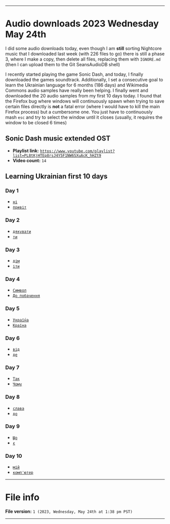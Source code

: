 
***

# Audio downloads 2023 Wednesday May 24th

I did some audio downloads today, even though I am **still** sorting Nightcore music that I downloaded last week (with 226 files to go) there is still a phase 3, where I make a copy, then delete all files, replacing them with `IGNORE.md` (then I can upload them to the Git SeansAudioDB shell)

I recently started playing the game Sonic Dash, and today, I finally downloaded the games soundtrack. Additionally, I set a consecutive goal to learn the Ukrainian language for 6 months (186 days) and Wikimedia Commons audio samples have really been helping. I finally went and downloaded the 20 audio samples from my first 10 days today. I found that the Firefox bug where windows will continuously spawn when trying to save certain files directly is **not** a fatal error (where I would have to kill the main Firefox process) but a cumbersome one. You just have to continuously mash `esc` and try to select the window until it closes (usually, it requires the window to be closed 6 times)

## Sonic Dash music extended OST

- **Playlist link:** [`https://www.youtube.com/playlist?list=PL8tKjHTEp8rsJ4Y5F1NW6SXuAcK_hHZt9`](https://www.youtube.com/playlist?list=PL8tKjHTEp8rsJ4Y5F1NW6SXuAcK_hHZt9)
- **Video count:** `14`

## Learning Ukrainian first 10 days

### Day 1

- [`ні`](https://upload.wikimedia.org/wikipedia/commons/9/9c/Uk-%D0%BD%D1%96.ogg)
- [`привіт`](https://upload.wikimedia.org/wikipedia/commons/5/51/Uk-%D0%BF%D1%80%D0%B8%D0%B2%D1%96%D1%82.ogg)

### Day 2

- [`дякувати`](https://upload.wikimedia.org/wikipedia/commons/2/2b/Uk-%D0%B4%D1%8F%D0%BA%D1%83%D0%B2%D0%B0%D1%82%D0%B8.ogg)
- [`ти`](https://upload.wikimedia.org/wikipedia/commons/b/be/Uk-%D1%82%D0%B8.ogg)

### Day 3

- [`дім`](https://upload.wikimedia.org/wikipedia/commons/9/91/Uk-%D1%96%D1%82%D0%B8.ogg)
- [`іти`](https://upload.wikimedia.org/wikipedia/commons/1/19/Uk-%D0%B4%D1%96%D0%BC.ogg)

### Day 4

- [`Символ`](https://upload.wikimedia.org/wikipedia/commons/3/3e/Uk-%D1%81%D0%B8%D0%BC%D0%B2%D0%BE%D0%BB.ogg)
- [`До побачення`](https://upload.wikimedia.org/wikipedia/commons/f/f6/Uk-%D0%B4%D0%BE_%D0%BF%D0%BE%D0%B1%D0%B0%D1%87%D0%B5%D0%BD%D0%BD%D1%8F.ogg)

### Day 5

- [`Украї́на`](https://upload.wikimedia.org/wikipedia/commons/2/21/Uk-%D0%A3%D0%BA%D1%80%D0%B0%D1%97%D0%BD%D0%B0.ogg)
- [`Країна`](https://upload.wikimedia.org/wikipedia/commons/d/df/Uk-%D0%B4%D0%B5.ogg)

### Day 6

- [`від`](https://upload.wikimedia.org/wikipedia/commons/6/60/Uk-%D0%BA%D1%80%D0%B0%D1%97%D0%BD%D0%B0.ogg)
- [`де`](https://upload.wikimedia.org/wikipedia/commons/8/8b/Uk-%D0%B2%D1%96%D0%B4.ogg)

### Day 7

- [`Так`](https://upload.wikimedia.org/wikipedia/commons/d/d8/Uk-%D1%82%D0%B0%D0%BA.ogg)
- [`Чому`](https://upload.wikimedia.org/wikipedia/commons/2/29/Uk-%D1%87%D0%BE%D0%BC%D1%83.ogg)

### Day 8

- [`слава`](https://upload.wikimedia.org/wikipedia/commons/c/cb/Uk-%D1%81%D0%BB%D0%B0%D0%B2%D0%B0.ogg)
- [`до`](https://upload.wikimedia.org/wikipedia/commons/8/8e/Uk-%D0%B4%D0%BE.ogg)

### Day 9

- [`Що`](https://upload.wikimedia.org/wikipedia/commons/3/34/Uk-%D1%89%D0%BE.ogg)
- [`є`](https://upload.wikimedia.org/wikipedia/commons/a/a2/Uk-%D1%94.ogg)

### Day 10

- [`мій`](https://upload.wikimedia.org/wikipedia/commons/4/46/Uk-%D0%BC%D1%96%D0%B9.ogg)
- [`комп'ютер`](https://upload.wikimedia.org/wikipedia/commons/6/62/Uk-%D0%BA%D0%BE%D0%BC%D0%BF%27%D1%8E%D1%82%D0%B5%D1%80.ogg)

***

# File info

**File version:** `1 (2023, Wednesday, May 24th at 1:38 pm PST)`

***

